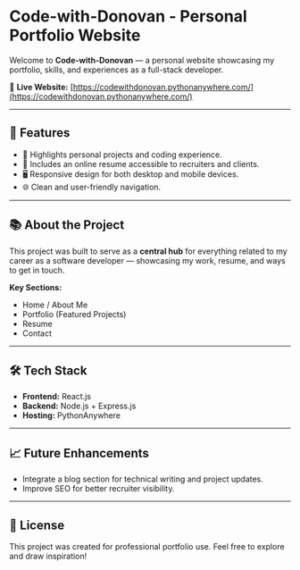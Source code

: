 # Code-with-Donovan - Personal Portfolio Website

Welcome to **Code-with-Donovan** — a personal website showcasing my portfolio, skills, and experiences as a full-stack developer.

🔗 **Live Website:** [https://codewithdonovan.pythonanywhere.com/](https://codewithdonovan.pythonanywhere.com/)

---

## 🚀 Features
- 🧩 Highlights personal projects and coding experience.
- 📝 Includes an online resume accessible to recruiters and clients.
- 🖥️ Responsive design for both desktop and mobile devices.
- 🌐 Clean and user-friendly navigation.

---

## 📚 About the Project
This project was built to serve as a **central hub** for everything related to my career as a software developer — showcasing my work, resume, and ways to get in touch.

**Key Sections:**
- Home / About Me
- Portfolio (Featured Projects)
- Resume
- Contact

---

## 🛠 Tech Stack
- **Frontend:** React.js
- **Backend:** Node.js + Express.js
- **Hosting:** PythonAnywhere

---

## 📈 Future Enhancements
- Integrate a blog section for technical writing and project updates.
- Improve SEO for better recruiter visibility.

---

## 📝 License
This project was created for professional portfolio use. Feel free to explore and draw inspiration!
